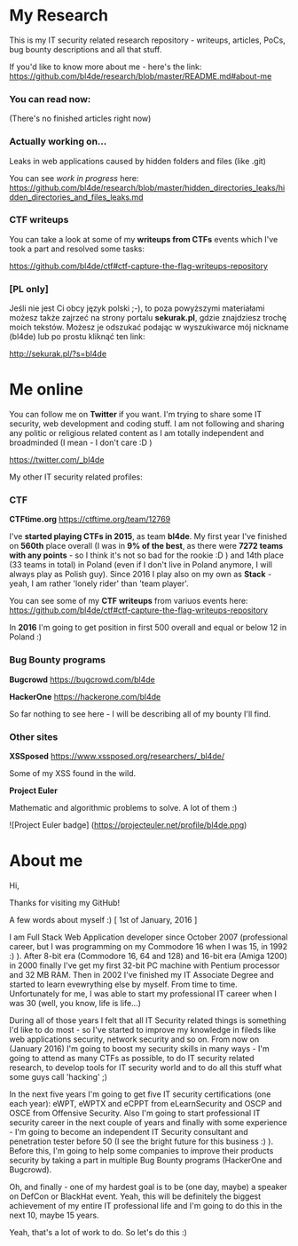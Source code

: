 
# My Research


This is my IT security related research repository - writeups, articles, PoCs, bug bounty descriptions and all that stuff.

If you'd like to know more about me - here's the link: https://github.com/bl4de/research/blob/master/README.md#about-me


### You can read now:

(There's no finished articles right now)


### Actually working on...

Leaks in web applications caused by hidden folders and files (like .git)

You can see _work in progress_ here: https://github.com/bl4de/research/blob/master/hidden_directories_leaks/hidden_directories_and_files_leaks.md

### CTF writeups

You can take a look at some of my **writeups from CTFs** events which I've took a part and resolved some tasks:

https://github.com/bl4de/ctf#ctf-capture-the-flag-writeups-repository


### [PL only]

Jeśli nie jest Ci obcy język polski ;-), to poza powyższymi materiałami możesz także zajrzeć na strony portalu **sekurak.pl**, gdzie znajdziesz trochę moich tekstów.
Możesz je odszukać podając w wyszukiwarce mój nickname (bl4de) lub po prostu kliknąć ten link:

http://sekurak.pl/?s=bl4de





# Me online

You can follow me on **Twitter** if you want. I'm trying to share some IT security, web development and coding stuff. I am not following and sharing any politic or religious related content as I am totally independent and broadminded (I mean - I don't care :D )

https://twitter.com/_bl4de


My other IT security related profiles:

### CTF

**CTFtime.org**		  https://ctftime.org/team/12769

I've **started playing CTFs in 2015**, as team **bl4de**. My first year I've finished on **560th** place overall (I was in **9% of the best**, as there were **7272 teams with any points** - so I think it's not so bad for the rookie :D ) and 14th place (33 teams in total) in Poland (even if I don't live in Poland anymore, I will always play as Polish guy).
Since 2016 I play also on my own as **Stack** - yeah, I am rather 'lonely rider' than 'team player'.


You can see some of my **CTF writeups** from variuos events here: https://github.com/bl4de/ctf#ctf-capture-the-flag-writeups-repository

In **2016** I'm going to get position in first 500 overall and equal or below 12 in Poland :)


### Bug Bounty programs

**Bugcrowd**		    https://bugcrowd.com/bl4de

**HackerOne**		  https://hackerone.com/bl4de

So far nothing to see here - I will be describing all of my bounty I'll find.


### Other sites

**XSSposed**       https://www.xssposed.org/researchers/_bl4de/

Some of my XSS found in the wild.

**Project Euler**

Mathematic and algorithmic problems to solve. A lot of them :)

![Project Euler badge]
(https://projecteuler.net/profile/bl4de.png)



# About me

Hi,

Thanks for visiting my GitHub!

A few words about myself :) [ 1st of January, 2016 ]

I am Full Stack Web Application developer since October 2007 (professional career, but I was programming on my Commodore 16 when I was 15, in 1992 :) ). After 8-bit era (Commodore 16, 64 and 128) and 16-bit era (Amiga 1200) in 2000 finally I've get my first 32-bit PC machine with Pentium processor and 32 MB RAM. Then in 2002 I've finished my IT Associate Degree and started to learn evewrything else by myself. From time to time.
Unfortunately for me, I was able to start my professional IT career when I was 30 (well, you know, life is life...)


During all of those years I felt that all IT Security related things is something I'd like to do most - so I've started to improve my knowledge in fileds like web applications security, network security and so on. From now on (January 2016) I'm going to boost my security skills in many ways - I'm going to attend as many CTFs as possible, to do IT security related research, to develop tools for IT security world and to do all this stuff what some guys call 'hacking' ;)


In the next five years I'm going to get five IT security certifications (one each year): eWPT, eWPTX and eCPPT from eLearnSecurity and OSCP and OSCE from Offensive Security. Also I'm going to start professional IT security career in the next couple of years and finally with some experience - I'm going to become an independent IT Security consultant and penetration tester before 50 (I see the bright future for this business :) ).
Before this, I'm going to help some companies to improve their products security by taking a part in multiple Bug Bounty programs (HackerOne and Bugcrowd). 


Oh, and finally - one of my hardest goal is to be (one day, maybe) a speaker on DefCon or BlackHat event. Yeah, this will be definitely the biggest achievement of my entire IT professional life and I'm going to do this in the next 10, maybe 15 years.


Yeah, that's a lot of work to do. So let's do this :)


